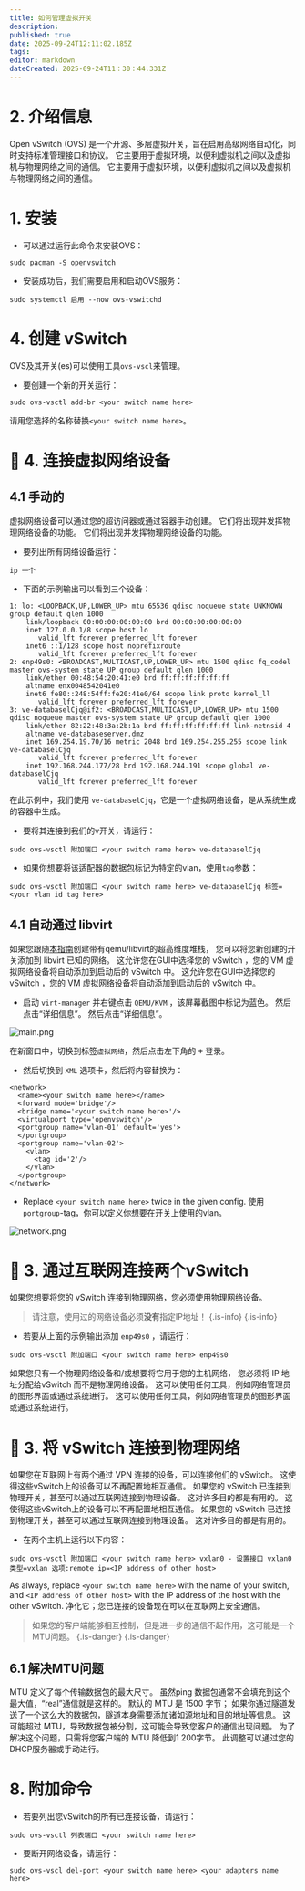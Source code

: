 ```yaml
---
title: 如何管理虚拟开关
description:
published: true
date: 2025-09-24T12:11:02.185Z
tags:
editor: markdown
dateCreated: 2025-09-24T11：30：44.331Z
---
```


# 2. 介绍信息

Open vSwitch (OVS) 是一个开源、多层虚拟开关，旨在启用高级网络自动化，同时支持标准管理接口和协议。 它主要用于虚拟环境，以便利虚拟机之间以及虚拟机与物理网络之间的通信。 它主要用于虚拟环境，以便利虚拟机之间以及虚拟机与物理网络之间的通信。

# 1. 安装

- 可以通过运行此命令来安装OVS：

```
sudo pacman -S openvswitch
```

- 安装成功后，我们需要启用和启动OVS服务：

```
sudo systemctl 启用 --now ovs-vswitchd
```

# 4. 创建 vSwitch

OVS及其开关(es)可以使用工具`ovs-vscl`来管理。

- 要创建一个新的开关运行：

```
sudo ovs-vsctl add-br <your switch name here>
```

请用您选择的名称替换`<your switch name here>`。

# 🚀 4. 连接虚拟网络设备

## 4.1 手动的

虚拟网络设备可以通过您的超访问器或通过容器手动创建。 它们将出现并发挥物理网络设备的功能。 它们将出现并发挥物理网络设备的功能。

- 要列出所有网络设备运行：

```
ip 一个
```

- 下面的示例输出可以看到三个设备：

```
1: lo: <LOOPBACK,UP,LOWER_UP> mtu 65536 qdisc noqueue state UNKNOWN group default qlen 1000
    link/loopback 00:00:00:00:00:00 brd 00:00:00:00:00:00
    inet 127.0.0.1/8 scope host lo
       valid_lft forever preferred_lft forever
    inet6 ::1/128 scope host noprefixroute 
       valid_lft forever preferred_lft forever
2: enp49s0: <BROADCAST,MULTICAST,UP,LOWER_UP> mtu 1500 qdisc fq_codel master ovs-system state UP group default qlen 1000
    link/ether 00:48:54:20:41:e0 brd ff:ff:ff:ff:ff:ff
    altname enx0048542041e0
    inet6 fe80::248:54ff:fe20:41e0/64 scope link proto kernel_ll 
       valid_lft forever preferred_lft forever
3: ve-databaselCjq@if2: <BROADCAST,MULTICAST,UP,LOWER_UP> mtu 1500 qdisc noqueue master ovs-system state UP group default qlen 1000
    link/ether 82:22:48:3a:2b:1a brd ff:ff:ff:ff:ff:ff link-netnsid 4
    altname ve-databaseserver.dmz
    inet 169.254.19.70/16 metric 2048 brd 169.254.255.255 scope link ve-databaselCjq
       valid_lft forever preferred_lft forever
    inet 192.168.244.177/28 brd 192.168.244.191 scope global ve-databaselCjq
       valid_lft forever preferred_lft forever
```

在此示例中，我们使用 `ve-databaselCjq`，它是一个虚拟网络设备，是从系统生成的容器中生成。

- 要将其连接到我们的v开关，请运行：

```
sudo ovs-vsctl 附加端口 <your switch name here> ve-databaselCjq
```

- 如果你想要将该适配器的数据包标记为特定的vlan，使用`tag`参数：

```
sudo ovs-vsctl 附加端口 <your switch name here> ve-databaselCjq 标签=<your vlan id tag here>
```

## 4.1 自动通过 libvirt

如果您跟随[本指南](/how-to/run-vms)创建带有qemu/libvirt的超高维度堆栈， 您可以将您新创建的开关添加到 libvirt 已知的网络。 这允许您在GUI中选择您的 vSwitch ，您的 VM 虚拟网络设备将自动添加到启动后的 vSwitch 中。 这允许您在GUI中选择您的 vSwitch ，您的 VM 虚拟网络设备将自动添加到启动后的 vSwitch 中。

- 启动 `virt-manager` 并右键点击 `QEMU/KVM` ，该屏幕截图中标记为蓝色。 然后点击“详细信息”。 然后点击“详细信息”。

![main.png](/vswitch/main.png)

在新窗口中，切换到标签`虚拟网络`，然后点击左下角的 <kbd>+</kbd> 登录。

- 然后切换到 `XML` 选项卡，然后将内容替换为：

```
<network>
  <name><your switch name here></name>
  <forward mode='bridge'/>
  <bridge name='<your switch name here>'/>
  <virtualport type='openvswitch'/>
  <portgroup name='vlan-01' default='yes'>
  </portgroup>
  <portgroup name='vlan-02'>
    <vlan>
      <tag id='2'/>
    </vlan>
  </portgroup>
</network>
```

- Replace `<your switch name here>` twice in the given config. 使用 `portgroup`-tag，你可以定义你想要在开关上使用的vlan。

![network.png](/vswitch/network.png)

# 🔄 3. 通过互联网连接两个vSwitch

如果您想要将您的 vSwitch 连接到物理网络，您必须使用物理网络设备。

> 请注意，使用过的网络设备必须**没有**指定IP地址！
> {.is-info}
> {.is-info}

- 若要从上面的示例输出添加 `enp49s0` ，请运行：

```
sudo ovs-vsctl 附加端口 <your switch name here> enp49s0
```

如果您只有一个物理网络设备和/或想要将它用于您的主机网络， 您必须将 IP 地址分配给vSwitch 而不是物理网络设备。 这可以使用任何工具，例如网络管理员的图形界面或通过系统进行。 这可以使用任何工具，例如网络管理员的图形界面或通过系统进行。

# 🔄 3. 将 vSwitch 连接到物理网络

如果您在互联网上有两个通过 VPN 连接的设备，可以连接他们的 vSwitch。 这使得这些vSwitch上的设备可以不再配置地相互通信。 如果您的 vSwitch 已连接到物理开关，甚至可以通过互联网连接到物理设备。 这对许多目的都是有用的。 这使得这些vSwitch上的设备可以不再配置地相互通信。 如果您的 vSwitch 已连接到物理开关，甚至可以通过互联网连接到物理设备。 这对许多目的都是有用的。

- 在两个主机上运行以下内容：

```
sudo ovs-vsctl 附加端口 <your switch name here> vxlan0 - 设置接口 vxlan0 类型=vxlan 选项:remote_ip=<IP address of other host>
```

As always, replace `<your switch name here>` with the name of your switch, and `<IP address of other host>` with the IP address of the host with the other vSwitch. 净化它；您已连接的设备现在可以在互联网上安全通信。

> 如果您的客户端能够相互控制，但是进一步的通信不起作用，这可能是一个MTU问题。
> {.is-danger}
> {.is-danger}

## 6.1 解决MTU问题

MTU 定义了每个传输数据包的最大尺寸。 虽然ping 数据包通常不会填充到这个最大值，“real”通信就是这样的。 默认的 MTU 是 1500 字节； 如果你通过隧道发送了一个这么大的数据包，隧道本身需要添加诸如源地址和目的地址等信息。 这可能超过 MTU，导致数据包被分割，这可能会导致您客户的通信出现问题。 为了解决这个问题，只需将您客户端的 MTU 降低到1 200字节。 此调整可以通过您的DHCP服务器或手动进行。

# 8. 附加命令

- 若要列出您vSwitch的所有已连接设备，请运行：

```
sudo ovs-vsctl 列表端口 <your switch name here> 
```

- 要断开网络设备，请运行：

```
sudo ovs-vscl del-port <your switch name here> <your adapters name here>
```

